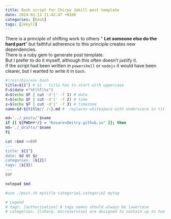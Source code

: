 ```yaml
---
title: Bash script for Chirpy Jekill post template
date: 2024-02-11 11:42:47 +0100
categories: [bash]
tags: [Jekyll]
---
```



There is a principle of shifting work to others " __Let someone else do the hard part__" but faithful adherence to this principle creates new dependencies.  
There is a ruby gem to generate post template.  
But I prefer to do it myself, although this often doesn’t justify it.  
if the script had been written in `powershell` or `nodejs` it would have been clearer, but I wanted to write it in `bash`.  

```bash
#!/usr/bin/env bash
title=${1^} # $1 - title has to start with uppercase
F=$(date +"%F|%T|%z")
d=$(echo $F | cut -d'|' -f 1) # date
t=$(echo $F | cut -d'|' -f 2) # time
z=$(echo $F | cut -d'|' -f 3) # timezone
name=$d-${title// /-}.md #  replaces whitespace with underscore in title

md='../_posts/'$name
if [[ ${PWD##*/} = "KosarevDmitry.github.io" ]]; then
md='./_drafts/'$name
fi 

cat >$md <<EOF
---
title: ${1^}
date: $d $t $z
categories: [${2}]
tags: [${3}]
---
EOF

notepad $md

#use ./post.sh mytitle categorie1,categorie2 mytag

# Legend
# tags: [authorisation] # tags names should always be lowercase
# categories: [Csharp, microservise] are designed to contain up to two elements

```